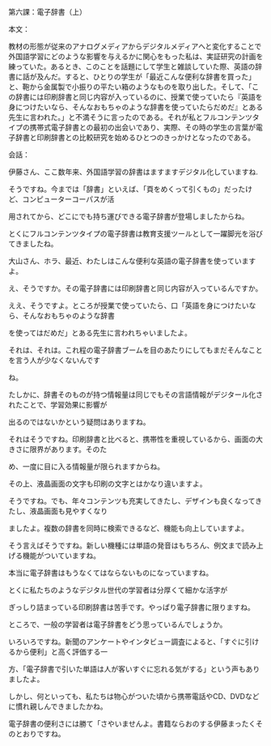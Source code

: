 第六課：電子辞書（上）

本文：

教材の形態が従来のアナログメディアからデジタルメディアへと変化することで外国語学習にどのような影響を与えるかに関心をもった私は、実証研究の計画を練っていた。あるとき、このことを話題にして学生と雑談していた際、英語の辞書に話が及んだ。すると、ひとりの学生が「最近こんな便利な辞書を買った」と、鞄から金属製で小振りの平たい箱のようなものを取り出した。そして、「この辞書には印刷辞書と同じ内容が入っているのに、授業で使っていたら『英語を身につけたいなら、そんなおもちゃのような辞書を使っていたらだめだ』とある先生に言われた。」と不満そうに言ったのである。それが私とフルコンテンツタイプの携帯式電子辞書との最初の出会いであり、実際、その時の学生の言葉が電子辞書と印刷辞書との比較研究を始めるひとつのきっかけとなったのである。



会話：

伊藤さん、ここ数年来、外国語学習の辞書はますますデジタル化していますね.

そうですね。今までは「辞書」といえば、「頁をめくって引くもの」だったけど、コンピューターコーパスが活

用されてから、どこにでも持ち運びできる電子辞書が登場しましたからね。

とくにフルコンテンツタイプの電子辞書は教育支援ツールとして一躍脚光を浴びてきましたね。

大山さん、ホラ、最近、わたしはこんな便利な英語の電子辞書を使っていますよ。

え、そうですか。その電子辞書には印刷辞書と同じ内容が入っているんですか。

ええ、そうですよ。ところが授業で使っていたら、口「英語を身につけたいなら、そんなおもちゃのような辞書

を使ってはだめだ」とある先生に言われちゃいましたよ。

それは、それは。これ程の電子辞書ブームを目のあたりにしてもまだそんなことを言う人が少なくないんです

ね。

たしかに、辞書そのものが持つ情報量は同じでもその言語情報がデジタール化されたことで、学習効果に影響が

出るのではないかという疑問はありますね。

それはそうですね。印刷辞書と比べると、携帯性を重視しているから、画面の大きさに限界があります。そのた

め、一度に目に入る情報量が限られますからね。

その上、液晶画面の文字も印刷の文字とはかなり違いますよ。

そうですね。でも、年々コンテンツも充実してきたし、デザインも良くなってきたし、液晶画面も見やすくなり

ましたよ。複数の辞書を同時に検索できるなど、機能も向上していますよ。

そう言えばそうですね。新しい機種には単語の発音はもちろん、例文まで読み上げる機能がついていますね。

本当に電子辞書はもうなくてはならないものになっていますね。

とくに私たちのようなデジタル世代の学習者は分厚くて細かな活字が

ぎっしり詰まっている印刷辞書は苦手です。やっぱり電子辞書に限りますね。

ところで、一般の学習者は電子辞書をどう思っているんでしょうか。

いろいろですね。新聞のアンケートやインタビュー調査によると、「すぐに引けるから便利」と高く評価する一

方、「電子辞書で引いた単語は人が客いすぐに忘れる気がする」という声もありましたよ。

しかし、何といっても、私たちは物心がついた頃から携帯電話やCD、DVDなどに慣れ親しんできましたかね。

電子辞書の便利さには勝て「さやいませんよ。書籍ならおのする伊藤まったくそのとおりですね。



